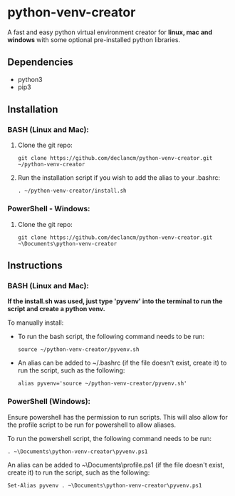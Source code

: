 # python-venv-creator
A fast and easy python virtual environment creator for **linux, mac and windows** with some optional pre-installed python libraries.

## Dependencies

- python3
- pip3

## Installation

### BASH (Linux and Mac):

1. Clone the git repo:

       git clone https://github.com/declancm/python-venv-creator.git ~/python-venv-creator

2. Run the installation script if you wish to add the alias to your .bashrc:

       . ~/python-venv-creator/install.sh

### PowerShell - Windows:

1. Clone the git repo:

       git clone https://github.com/declancm/python-venv-creator.git ~\Documents\python-venv-creator

## Instructions

### BASH (Linux and Mac):

**If the install.sh was used, just type 'pyvenv' into the terminal to run the script and create a python venv.**

To manually install:

- To run the bash script, the following command needs to be run:

      source ~/python-venv-creator/pyvenv.sh

- An alias can be added to ~/.bashrc (if the file doesn't exist, create it) to run the script, such as the following:

      alias pyvenv='source ~/python-venv-creator/pyvenv.sh'

### PowerShell (Windows):

Ensure powershell has the permission to run scripts. This will also allow for the profile script to be run for powershell to allow aliases.

To run the powershell script, the following command needs to be run:

    . ~\Documents\python-venv-creator\pyvenv.ps1

An alias can be added to ~\Documents\profile.ps1 (if the file doesn't exist, create it) to run the script, such as the following:

    Set-Alias pyvenv . ~\Documents\python-venv-creator\pyvenv.ps1

